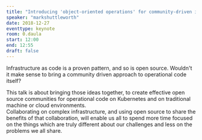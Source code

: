 ```yaml
---
title: "Introducing 'object-oriented operations' for community-driven infrastructure-as-code"
speaker: "markshuttleworth"
date: 2018-12-27
eventtype: keynote
room: 0.daula
start: 12:00
end: 12:55
draft: false
---
```


Infrastructure as code is a proven pattern,
and so is open source. Wouldn't it make sense to bring a community driven approach to operational code itself?  

This talk is about bringing those ideas together,
to create effective open source communities for operational code on Kubernetes and on traditional machine or cloud environments.  
Collaborating on complex infrastructure, and using open source to share the benefits of that collaboration,
will enable us all to spend more time focused on the things which are truly different about our challenges and less on the problems we all share.  


